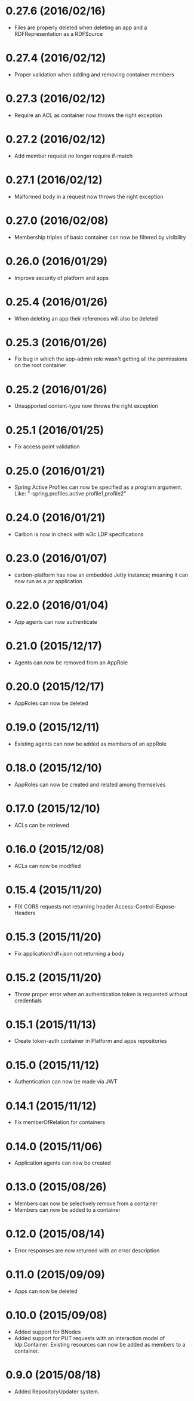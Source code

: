 # 0.27.6 (2016/02/16)
* Files are properly deleted when deleting an app and a RDFRepresentation as a RDFSource
# 0.27.4 (2016/02/12)
* Proper validation when adding and removing container members
# 0.27.3 (2016/02/12)
* Require an ACL as container now throws the right exception
# 0.27.2 (2016/02/12)
* Add member request no longer require if-match
# 0.27.1 (2016/02/12)
* Malformed body in a request now throws the right exception
# 0.27.0 (2016/02/08)
* Membership triples of basic container can now be filtered by visibility
# 0.26.0 (2016/01/29)
* Improve security of platform and apps
# 0.25.4 (2016/01/26)
* When deleting an app their references will also be deleted
# 0.25.3 (2016/01/26)
* Fix bug in which the app-admin role wasn't getting all the permissions on the root container
# 0.25.2 (2016/01/26)
* Unsupported content-type now throws the right exception
# 0.25.1 (2016/01/25)
* Fix access point validation
# 0.25.0 (2016/01/21)
* Spring Active Profiles can now be specified as a program argument. Like: "-spring.profiles.active profile1,profile2"
# 0.24.0 (2016/01/21)
* Carbon is now in check with w3c LDP specifications
# 0.23.0 (2016/01/07)
* carbon-platform has now an embedded Jetty instance; meaning it can now run as a jar application
# 0.22.0 (2016/01/04)
* App agents can now authenticate
# 0.21.0 (2015/12/17)
* Agents can now be removed from an AppRole
# 0.20.0 (2015/12/17)
* AppRoles can now be deleted
# 0.19.0 (2015/12/11)
* Existing agents can now be added as members of an appRole
# 0.18.0 (2015/12/10)
* AppRoles can now be created and related among themselves
# 0.17.0 (2015/12/10)
* ACLs can be retrieved
# 0.16.0 (2015/12/08)
* ACLs can now be modified
# 0.15.4 (2015/11/20)
* FIX CORS requests not returning header Access-Control-Expose-Headers
# 0.15.3 (2015/11/20)
* Fix application/rdf+json not returning a body
# 0.15.2 (2015/11/20)
* Throw proper error when an authentication token is requested without credentials
# 0.15.1 (2015/11/13)
* Create token-auth container in Platform and apps repositories
# 0.15.0 (2015/11/12)
* Authentication can now be made via JWT
# 0.14.1 (2015/11/12)
* Fix memberOfRelation for containers
# 0.14.0 (2015/11/06)
* Application agents can now be created
# 0.13.0 (2015/08/26)
* Members can now be selectively remove from a container
* Members can now be added to a container
# 0.12.0 (2015/08/14)
* Error responses are now returned with an error description
# 0.11.0 (2015/09/09)
* Apps can now be deleted
# 0.10.0 (2015/09/08)
* Added support for BNodes
* Added support for PUT requests with an interaction model of ldp:Container. Existing resources can now be added as
 members to a container.
# 0.9.0 (2015/08/18)
* Added RepositoryUpdater system.